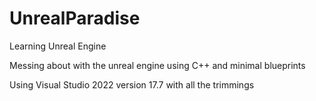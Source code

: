 # UnrealParadise
Learning Unreal Engine

Messing about with the unreal engine using C++ and minimal blueprints

Using Visual Studio 2022 version 17.7 with all the trimmings
  
  
